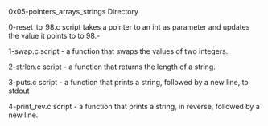 0x05-pointers_arrays_strings Directory

0-reset_to_98.c script takes a pointer to an int as parameter and updates the value it points to to 98.- 

1-swap.c script - a function that swaps the values of two integers.

2-strlen.c script -  a function that returns the length of a string.

3-puts.c script - a function that prints a string, followed by a new line, to stdout

4-print_rev.c script -  a function that prints a string, in reverse, followed by a new line.


